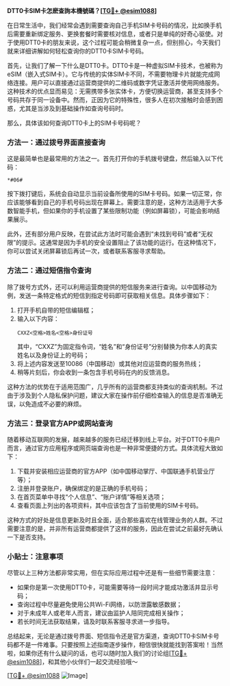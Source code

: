 **DTT0卡SIM卡怎麽查詢本機號碼？[[TG💪+ @esim1088](https://t.me/s/esim1088)]**

在日常生活中，我们经常会遇到需要查询自己手机SIM卡号码的情况，比如换手机后需要重新绑定服务、更换套餐时需要核对信息，或者只是单纯的好奇心驱使。对于使用DTT0卡的朋友来说，这个过程可能会稍微复杂一点，但别担心，今天我们就来详细讲解如何轻松查询你的DTT0卡SIM卡号码。

首先，让我们了解一下什么是DTT0卡。DTT0卡是一种虚拟SIM卡技术，也被称为eSIM（嵌入式SIM卡）。它与传统的实体SIM卡不同，不需要物理卡片就能完成网络连接。用户可以直接通过运营商提供的二维码或数字凭证激活并使用网络服务。这种技术的优点显而易见：无需携带多张实体卡，方便切换运营商，甚至支持多个号码共存于同一设备中。然而，正因为它的特殊性，很多人在初次接触时会感到困惑，尤其是当涉及到基础操作如查询号码时。

那么，具体该如何查询DTT0卡上的SIM卡号码呢？

### 方法一：通过拨号界面直接查询

这是最简单也是最常用的方法之一。首先打开你的手机拨号键盘，然后输入以下代码：

```
*#06#
```

按下拨打键后，系统会自动显示当前设备所使用的SIM卡号码。如果一切正常，你应该能够看到自己的手机号码出现在屏幕上。需要注意的是，这种方法适用于大多数智能手机，但如果你的手机设置了某些限制功能（例如屏幕锁），可能会影响结果展示。

此外，还有部分用户反映，在尝试此方法时可能会遇到“未找到号码”或者“无权限”的提示。这通常是因为手机的安全设置阻止了该功能的运行。在这种情况下，你可以尝试关闭屏幕锁后再试一次，或者联系客服寻求帮助。

### 方法二：通过短信指令查询

除了拨号方式外，还可以利用运营商提供的短信服务来进行查询。以中国移动为例，发送一条特定格式的短信到指定号码即可获取相关信息。具体步骤如下：

1. 打开手机自带的短信编辑框；
2. 输入以下内容：
   ```
   CXXZ<空格>姓名<空格>身份证号
   ```
   其中，“CXXZ”为固定指令词，“姓名”和“身份证号”分别替换为你本人的真实姓名以及身份证上的号码；
3. 将上述内容发送至10086（中国移动）或其他对应运营商的服务热线；
4. 稍等片刻后，你会收到一条包含手机号码在内的反馈消息。

这种方法的优势在于适用范围广，几乎所有的运营商都支持类似的查询机制。不过由于涉及到个人隐私保护问题，建议大家在操作前仔细检查输入的信息是否准确无误，以免造成不必要的麻烦。

### 方法三：登录官方APP或网站查询

随着移动互联网的发展，越来越多的服务已经迁移到线上平台。对于DTT0卡用户而言，通过官方应用程序或网页端查询也是一种非常便捷的方式。具体流程大致如下：

1. 下载并安装相应运营商的官方APP（如中国移动掌厅、中国联通手机营业厅等）；
2. 注册并登录账户，确保绑定的是正确的手机号码；
3. 在首页菜单中寻找“个人信息”、“账户详情”等相关选项；
4. 查看页面上列出的各项资料，其中应该包含了当前使用的SIM卡号码。

这种方式的好处是信息更新及时且全面，适合那些喜欢在线管理业务的人群。不过需要注意的是，并非所有运营商都提供了这样的服务，因此在尝试之前最好先确认一下是否支持。

### 小贴士：注意事项

尽管以上三种方法都非常实用，但在实际应用过程中还是有一些细节需要注意：

- 如果你是第一次使用DTT0卡，可能需要等待一段时间才能成功激活并显示号码；
- 查询过程中尽量避免使用公共Wi-Fi网络，以防泄露敏感数据；
- 对于未成年人或老年人而言，建议由监护人陪同完成相关操作；
- 若长时间无法获取结果，请及时联系客服寻求进一步指导。

总结起来，无论是通过拨号界面、短信指令还是官方渠道，查询DTT0卡SIM卡号码都不是一件难事。只要按照上述指南逐步操作，相信很快就能找到答案啦！当然啦，如果你还有什么疑问的话，也可以随时加入我们的讨论组[[TG💪+ @esim1088](https://t.me/s/esim1088)]，和其他小伙伴们一起交流经验哦～

[[TG💪+ @esim1088](https://t.me/s/esim1088) ![Image](https://i.postimg.cc/4NQfJmqS/Snipaste-2025-05-13-00-14-12.png)]